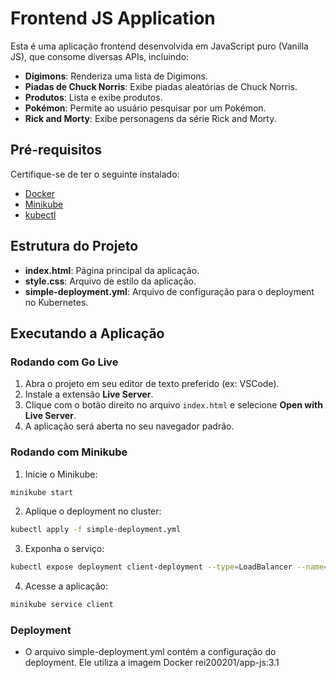 # Frontend JS Application

Esta é uma aplicação frontend desenvolvida em JavaScript puro (Vanilla JS), que consome diversas APIs, incluindo:

- **Digimons**: Renderiza uma lista de Digimons.
- **Piadas de Chuck Norris**: Exibe piadas aleatórias de Chuck Norris.
- **Produtos**: Lista e exibe produtos.
- **Pokémon**: Permite ao usuário pesquisar por um Pokémon.
- **Rick and Morty**: Exibe personagens da série Rick and Morty.

## Pré-requisitos

Certifique-se de ter o seguinte instalado:

- [Docker](https://www.docker.com/get-started)
- [Minikube](https://minikube.sigs.k8s.io/docs/start/)
- [kubectl](https://kubernetes.io/docs/tasks/tools/install-kubectl/)

## Estrutura do Projeto

- **index.html**: Página principal da aplicação.
- **style.css**: Arquivo de estilo da aplicação.
- **simple-deployment.yml**: Arquivo de configuração para o deployment no Kubernetes.

## Executando a Aplicação

### Rodando com Go Live

1. Abra o projeto em seu editor de texto preferido (ex: VSCode).
2. Instale a extensão **Live Server**.
3. Clique com o botão direito no arquivo `index.html` e selecione **Open with Live Server**.
4. A aplicação será aberta no seu navegador padrão.

### Rodando com Minikube

1. Inicie o Minikube:

  ```bash
  minikube start
  ```
2. Aplique o deployment no cluster:

  ```bash
  kubectl apply -f simple-deployment.yml
  ```

3. Exponha o serviço:

  ```bash
  kubectl expose deployment client-deployment --type=LoadBalancer --name=client --port=80
  ```
4. Acesse a aplicação:
  
  ```bash
  minikube service client
  ```

### Deployment
- O arquivo simple-deployment.yml contém a configuração do deployment. Ele utiliza a imagem Docker rei200201/app-js:3.1